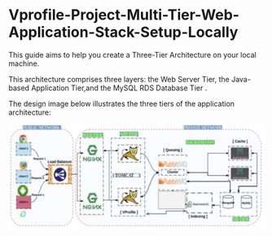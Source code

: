 # Vprofile-Project-Multi-Tier-Web-Application-Stack-Setup-Locally #

This guide aims to help you create a Three-Tier Architecture on your local machine. 

This architecture comprises three layers: the Web Server Tier, the Java-based Application Tier,and the MySQL RDS Database Tier .

The design image below illustrates the three tiers of the application architecture:

![diagram](image-1.png)